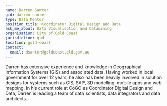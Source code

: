 ```yaml
---
name: Darren Santer
gid: darren-santer
type: Data Mentor
position_title: Coordinator Digital Design and Data
ask_me_about: Data Visualisation and Datamining
organisation: City of Gold Coast
jurisdiction: qld
location: gold-coast
contact:
  email: dsanter@goldcoast.qld.gov.au
---
```


Darren has extensive experience and knowledge in Geographical Information Systems (GIS) and associated data. Having worked in local government for over 12 years, he also has been heavily involved in solution designs for systems such as GIS, SAP, 3D modelling, mobile apps and web mapping. In his current role at CoGC as Coordinator Digital Design and Data, Darren is leading a team of data scientists, data integrators and data architects.
